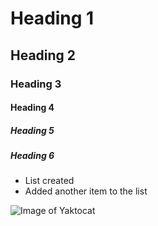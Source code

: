 # Heading 1
## Heading 2
### Heading 3
#### Heading 4
##### Heading 5
##### Heading 6

- List created
- Added another item to the list

![Image of Yaktocat](https://octodex.github.com/images/yaktocat.png)
